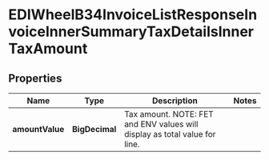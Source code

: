 

# EDIWheelB34InvoiceListResponseInvoiceInnerSummaryTaxDetailsInnerTaxAmount


## Properties

| Name | Type | Description | Notes |
|------------ | ------------- | ------------- | -------------|
|**amountValue** | **BigDecimal** | Tax amount. NOTE: FET and ENV values will display as total value for line. |  |



